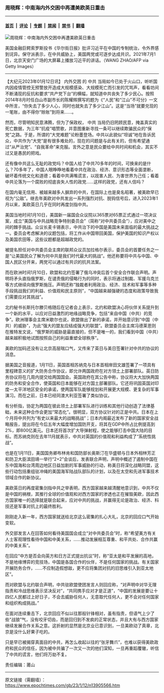 ### 周晓辉：中南海内外交困中再遭美欧英日重击

---

#### [首页](../../../..?n13905566) &nbsp;|&nbsp; [评论](../../../../../epoch-comment?n13905566) &nbsp;|&nbsp; [专题](../../../../../epoch-special?n13905566) &nbsp;|&nbsp; [禁闻](../../../../../epoch-news?n13905566) &nbsp;|&nbsp; [禁书](../../../../../books?n13905566) &nbsp;|&nbsp; [翻墙](https://github.com/gfw-breaker/nogfw/blob/master/README.md?n13905566)


<div><img alt="周晓辉：中南海内外交困中再遭美欧英日重击" class="attachment-djy_600_400 size-djy_600_400 wp-post-image" src="https://i.epochtimes.com/assets/uploads/2021/07/id13064920-GettyImages-1233739954--600x400.jpeg"/>
<div class="caption">
 <p>
  美国金融巨鳄索罗斯投书《华尔街日报》批评习近平在中国的专制统治，令外界感到诧异。保守派表示，在中共威胁上，美国两党或可逐步达成共识。2021年7月1日，北京天安门广场的大屏幕上播放习近平的讲话。（WANG ZHAO/AFP via Getty Images）
 </p>
</div></div><hr/><div class="post_content" id="artbody" itemprop="articleBody">
 <!-- article content begin -->
 <p>
  【大纪元2023年01月12日讯】
  <ok href="https://www.epochtimes.com/gb/tag/%E5%86%85%E5%A4%96%E4%BA%A4%E5%9B%B0.html">
   内外交困
  </ok>
  的
  <ok href="https://www.epochtimes.com/gb/tag/%E4%B8%AD%E5%85%B1.html">
   中共
  </ok>
  当局如今已处于火山口，听听国内因疫情管控无预警放开造成大规模感染、大规模死亡而引发的咒骂声，看看坊间不断涌现的反抗和要求“共产党下台”的横幅，就知道中共丧失了多少民心。按照2014年8月时任白山市副市长的陈耀辉撰写的题为《“人民”和“江山”不可分》一文中所言，“你失去了多少人心，同时也就失去了多少江山”。这是“当场”就要兑现的一笔账，由不得你“赊账”到将来……。
 </p>
 <p>
  然而，尽管明知民意沸腾，但为了保政权，
  <ok href="https://www.epochtimes.com/gb/tag/%E4%B8%AD%E5%85%B1.html">
   中共
  </ok>
  当局仍旧罔顾民意，掩盖真实的死亡数据，为三年“抗疫”唱赞歌，并意图重新寻找一条可以继续欺骗民众的“保党”之路。于是，所谓的“大党难题”论粉墨登场。中共以此貌似“坦诚”地在告诉民众，中共作为“大党”是有很多难处的，现在的问题是与此有关的，但有希望通过“从严治党”、“自我革命”来克服。言外之意是民众要给中共时间和机会，其实不过又是愚民的把戏。
 </p>
 <p>
  还有像中共这么无耻的政党吗？中国人给了中共70多年的时间，可换来的是什么？70多年了，中国人眼睁睁地看着中共在政治、经济、意识形态等全面垄断，破坏着传统文化和道德；看着中共满嘴谎言，以戕害人民、为害世界为己任；看着中共沦落为一个腐败的彻底丧失人性的政党……这样的政党，还有人信吗？
 </p>
 <p>
  在国内毫无信用、被越来越多人摒弃的中共，在国际上也是臭名昭著，被美欧早已视为“公敌”。继去年美欧对中共发出一系列强烈对抗、脱钩信号后，进入2023年1月以来，美欧英日几乎在同时再度剑指中共。
 </p>
 <p>
  美国当地时间1月10日，美国新一届国会众议院以365票对65票正式通过一项决议案，成立“美国与中共战略竞争特别委员会”（简称“对中共委员会”），应对美中之间的棘手挑战。众议长麦卡锡表示，中共治下的中国是美国未来面临的最大挑战之一。委员会考虑解决的议题包括，将工作从中国带回美国，保护美国的知识产权以及美国农田等，这些议题都是超越政党的。
 </p>
 <p>
  被提名担任对中共委员会主席的联邦众议员加拉格尔表示，委员会的首要任务之一是“让美国民众了解为何中共是我们时代最大的挑战”。他还称要将中共与中国、中国人民区分开来，两党可以通过有共识的抗共法案。
 </p>
 <p>
  而在欧洲时间1月10日，欧盟和北约签署了俄乌冲突后首个安全合作联合声明。声明将矛头直指俄罗斯，在谴责俄的侵略行为的同时，表示将通过制裁、军援乌克兰等方式继续向俄罗斯施压。声明还称“独裁者利用政治、经济、技术和军事等多种手段挑战我们的利益、价值观和民主原则”，“中国越来越强硬的态度和政策导致我们需要应对其挑战”。
 </p>
 <p>
  北约秘书长斯托尔滕贝格随后在记者会上表示，北约和欧盟决心将伙伴关系提升到一个新的水平，以应对日益激烈的地缘战略竞争，包括“来自中国（中共）的竞争”。欧洲理事会主席米歇尔也说，欧盟做出了新的承诺，并开始意识到“中国（中共）的威胁”，为此“强大的盟友应结成强大的联盟”。欧盟委员会主席冯德莱恩则在推特发文说，“俄罗斯的威胁是最直接的，但不是唯一的，我们看到中国（中共）越来越积极地试图按照自己的利益重塑全球秩序”。
 </p>
 <p>
  美欧的加码还没有让北京高层喘口气，又传来了英日与美日签署针对中共的协议的消息。
 </p>
 <p>
  据美国之音报道，1月11日，英国首相苏纳克与日本首相岸田文雄签署了一项具有里程碑意义的扩大防务合作协议，即允许两国政府在对方领土上部署部队。英日防务协议将在几周内提交给两国国会。英国政府在其公告中称，协议将大大加快两国的防务和安全合作，使英国和日本能够在对方国土部署部队。它还将巩固英国对印度—太平洋地区安全的承诺，使两国军队能够规划和开展更大规模、更复杂的军事演习。而在之前，日本已经同澳大利亚签署了类似协议。
 </p>
 <p>
  有分析指，协定为两国在彼此领土上部署军队进行训练和其他行动创造了法律基础，未来这种合作会更加“常态化”。很明显，双方协议针对的正是中共。日本在上个月将中共列为“有史以来最大的战略挑战”；日本内阁最近发布了新的国家安全战略报告，提出将在今后五年大幅度增加国防开支，将其在GDP中所占比例提高到2%，即800亿美元。日本还将首次扩大导弹射程，使之能够打击中国大陆的目标。而苏纳克则在去年11月就表示，中共对英国的价值观和利益构成了“系统性挑战”。
 </p>
 <p>
  也是在1月11日，美国国务卿布林肯和国防部长奥斯汀在华盛顿与日本外相林芳正和防卫大臣滨田靖一举行“2+2”会谈后，发表联合声明，声明中概述了遏制中国在东中国海和台湾周边地区日益加剧的军事威胁的行动，称美日将深化战略同盟，这些行动包括重组驻冲绳的美国海军陆战队部队的计划，以及在太空和先进军事技术领域合作的新协议。
 </p>
 <p>
  美欧英日的再度密集剑指中共之举表明，西方国家越来越清醒地意识到，中共不仅是中国的祸根，其推行全球的价值观和对西方国家的渗透也正在摧毁美欧，因此西方国家唯一的选择就是联合起来，应对中共的挑战，并赢得无论是政治、经济、科技还是军事对抗上的最终胜利。
 </p>
 <p>
  刚刚走入新一年，西方国家就送给北京这么密集的扎心大礼，北京的回应口气开始变软。
 </p>
 <p>
  外交部发言人在回答如何看待美国国会成立“对中共委员会”时，称“希望美方有关人士客观理性看待中国和中美关系，……推动发展相互尊重、和平共处、合作共赢的中美关系”。
 </p>
 <p>
  在回应“中方是否会向英方和日方正式提出抗议”时，称“亚太是和平发展的高地，不是地缘博弈的竞技场，中国是各国合作的伙伴，不是任何国家的挑战。有关国家开展防务合作，……不应制造假想敌，更不应将集团对抗的旧思维引入到亚太地区”。
 </p>
 <p>
  而对欧盟与北约联合声明，中共驻欧盟使团发言人则回应称，“对声明中对华无理指责和冷战思维表示坚决反对”，“共同携手应对才是正道”，“中国的发展是要让十四亿人民都过上好日子，不会去威胁任何人，无意取代任何人，更不会对任何国家和组织构成挑战。”
 </p>
 <p>
  在面对连续重击下，北京回应不似以往那般针锋相对，虽有指责，但语气上少了些“战狼”气，没有咬牙切齿，而是回归到不发疯的正常状态，并且大有与西方国家继续发展合作关系之意。这折射的显然是北京业已意识到，一旦美欧动了真章，北京是没什么好果子吃的。
 </p>
 <p>
  只是早已被揭穿真面目的中共，再怎么收起以往的“张牙舞爪”，也难以获得美欧政府和民众的信任，因为被中共骗了一次又一次的他们深知，一旦再重蹈覆辙，听信了中共的谎言，他们将万劫不复。
 </p>
 <p>
  责任编辑：莆山
 </p>
 <!-- article content end -->
 <div id="below_article_ad">
 </div>
</div>


---

原文链接（需翻墙）：https://www.epochtimes.com/gb/23/1/12/n13905566.htm